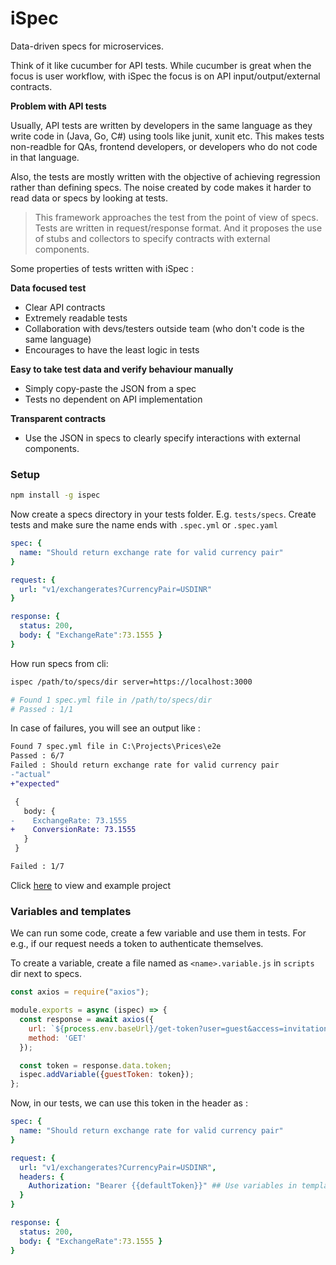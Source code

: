 # iSpec

Data-driven specs for microservices.

Think of it like cucumber for API tests. While cucumber is great when the focus is user workflow, with iSpec the focus is on API input/output/external contracts.



**Problem with API tests**

Usually, API tests are written by developers in the same language as they write code in (Java, Go, C#) using tools like junit, xunit etc. This makes tests non-readble for QAs, frontend developers, or developers who do not code in that language.

Also, the tests are mostly written with the objective of achieving regression rather than defining specs. The noise created by code makes it harder to read data or specs by looking at tests.

> This framework approaches the test from the point of view of specs. Tests are written in request/response format. And it proposes the use of stubs and collectors to specify contracts with external components.

Some properties of tests written with iSpec : 

**Data focused test**

- Clear API contracts
- Extremely readable tests 
- Collaboration with devs/testers outside team (who don't code is the same language)
- Encourages to have the least logic in tests

**Easy to take test data and verify behaviour manually**

- Simply copy-paste the JSON from a spec
- Tests no dependent on API implementation

**Transparent contracts**

- Use the JSON in specs to clearly specify interactions with external components.



### Setup

```bash
npm install -g ispec
```



Now create a specs directory in your tests folder. E.g. `tests/specs`. Create tests and make sure the name ends with `.spec.yml` or `.spec.yaml`

```yaml
spec: {
  name: "Should return exchange rate for valid currency pair"
}

request: {
  url: "v1/exchangerates?CurrencyPair=USDINR"
}

response: {
  status: 200,
  body: { "ExchangeRate":73.1555 }
}
```

How run specs from cli:

```bash
ispec /path/to/specs/dir server=https://localhost:3000

# Found 1 spec.yml file in /path/to/specs/dir
# Passed : 1/1
```

In case of failures, you will see an output like : 

```diff
Found 7 spec.yml file in C:\Projects\Prices\e2e
Passed : 6/7
Failed : Should return exchange rate for valid currency pair
-"actual"
+"expected"

 {
   body: {
-    ExchangeRate: 73.1555
+    ConversionRate: 73.1555
   }
 }

Failed : 1/7
```

Click [here](./example/e2e) to view and example project



### Variables and templates

We can run some code, create a few variable and use them in tests. For e.g., if our request needs a token to authenticate themselves.

To create a variable, create a file named as `<name>.variable.js` in `scripts` dir next to specs.

```javascript
const axios = require("axios");

module.exports = async (ispec) => {
  const response = await axios({
    url: `${process.env.baseUrl}/get-token?user=guest&access=invitation`,
    method: 'GET'
  });

  const token = response.data.token;
  ispec.addVariable({guestToken: token});
};
```

Now, in our tests, we can use this token in the header as : 

```yaml
spec: {
  name: "Should return exchange rate for valid currency pair"
}

request: {
  url: "v1/exchangerates?CurrencyPair=USDINR",
  headers: {
    Authorization: "Bearer {{defaultToken}}" ## Use variables in templates
  }
}

response: {
  status: 200,
  body: { "ExchangeRate":73.1555 }
}
```

